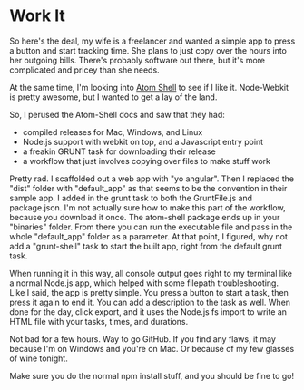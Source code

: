 Work It
=======

So here's the deal, my wife is a freelancer and wanted a simple app to press a button and start tracking time. She plans to just copy over the hours into her
outgoing bills. There's probably software out there, but it's more complicated and pricey than she needs.

At the same time, I'm looking into [Atom Shell](https://github.com/atom/atom-shell) to see if I like it. Node-Webkit is pretty awesome, but I wanted to get
a lay of the land.

So, I perused the Atom-Shell docs and saw that they had:

- compiled releases for Mac, Windows, and Linux
- Node.js support with webkit on top, and a Javascript entry point
- a freakin GRUNT task for downloading their release
- a workflow that just involves copying over files to make stuff work

Pretty rad. I scaffolded out a web app with "yo angular". Then I replaced the "dist" folder with "default_app" as that seems to be the convention in their sample app.
I added in the grunt task to both the GruntFile.js and package.json. I'm not actually sure how to make this part of the workflow, because you download it once.
The atom-shell package ends up in your "binaries" folder. From there you can run the executable file and pass in the whole "default_app" folder as a parameter.
At that point, I figured, why not add a "grunt-shell" task to start the built app, right from the default grunt task.

When running it in this way, all console output goes right to my terminal like a normal Node.js app, which helped with some filepath troubleshooting.
Like I said, the app is pretty simple. You press a button to start a task, then press it again to end it. You can add a description to the task as well.
When done for the day, click export, and it uses the Node.js fs import to write an HTML file with your tasks, times, and durations.

Not bad for a few hours. Way to go GitHub. If you find any flaws, it may because I'm on Windows and you're on Mac. Or because of my few glasses of wine tonight.

Make sure you do the normal npm install stuff, and you should be fine to go!
